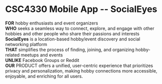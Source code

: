 # CSC4330 Mobile App -- SocialEyes

<b>FOR</b> hobby enthusiasts and event organizers <br/>
<b>WHO</b> seeks a seamless way to connect, explore, and engage with other hobbies and other people who share their passions and interests <br/>
<b>SocialEyes</b> is a location-based hobby/event discovery and social networking platform <br/>
<b>THAT</b> simplifies the process of finding, joining, and organizing hobby-related meetups and events <br/>
<b>UNLIKE</b> Facebook Groups or Reddit <br/>
<b>OUR</b> PRODUCT offers a unified, user-centric experience that prioritizes privacy and personalization, making hobby connections more accessible, enjoyable, and enriching for all users. <br/>

